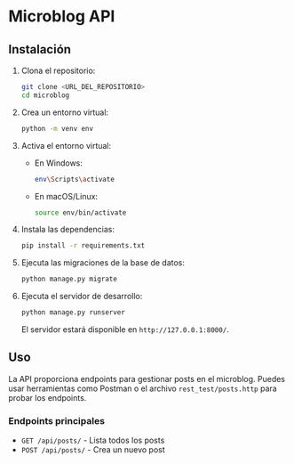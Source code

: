 # Microblog API

## Instalación

1. Clona el repositorio:

   ```bash
   git clone <URL_DEL_REPOSITORIO>
   cd microblog
   ```

2. Crea un entorno virtual:

   ```bash
   python -m venv env
   ```

3. Activa el entorno virtual:

   - En Windows:
     ```bash
     env\Scripts\activate
     ```
   - En macOS/Linux:
     ```bash
     source env/bin/activate
     ```

4. Instala las dependencias:

   ```bash
   pip install -r requirements.txt
   ```

5. Ejecuta las migraciones de la base de datos:

   ```bash
   python manage.py migrate
   ```

6. Ejecuta el servidor de desarrollo:

   ```bash
   python manage.py runserver
   ```

   El servidor estará disponible en `http://127.0.0.1:8000/`.

## Uso

La API proporciona endpoints para gestionar posts en el microblog. Puedes usar herramientas como Postman o el archivo `rest_test/posts.http` para probar los endpoints.

### Endpoints principales

- `GET /api/posts/` - Lista todos los posts
- `POST /api/posts/` - Crea un nuevo post

